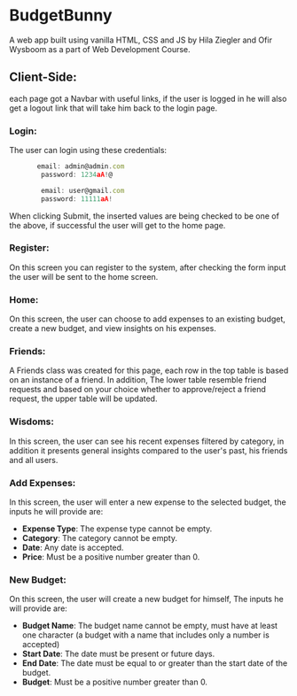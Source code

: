 # BudgetBunny

A web app built using vanilla HTML, CSS and JS by Hila Ziegler and Ofir Wysboom as a part of Web Development Course.

## Client-Side:
each page got a Navbar with useful links, if the user is logged in he will also get a logout link that will take him back to the login page.


### **Login**:
The user can login using these credentials:

```JavaScript
       email: admin@admin.com
        password: 1234aA!@
```

```JavaScript
        email: user@gmail.com
        password: 11111aA!
```

When clicking Submit, the inserted values are being checked to be one of the above, if successful the user will get to the home page.

### **Register**:
On this screen you can register to the system, after checking the form input the user will be sent to the home screen.

### **Home**:
On this screen, the user can choose to add expenses to an existing budget, create a new budget, and view insights on his expenses.

### **Friends**:
A Friends class was created for this page, each row in the top table is based on an instance of a friend. In addition, The lower table resemble friend requests and based on your choice whether to approve/reject a friend request, the upper table will be updated.

### **Wisdoms**:
In this screen, the user can see his recent expenses filtered by category, in addition it presents general insights compared to the user's past, his friends and all users.

### **Add Expenses**:
In this screen, the user will enter a new expense to the selected budget, the inputs he will provide are:
* **Expense Type**: The expense type cannot be empty.
* **Category**: The category cannot be empty.
* **Date**: Any date is accepted.
* **Price**: Must be a positive number greater than 0.

### **New Budget**:
On this screen, the user will create a new budget for himself,
The inputs he will provide are:

* **Budget Name**: The budget name cannot be empty, must have at least one character (a budget with a name that includes only a number is accepted)
* **Start Date**: The date must be present or future days.
* **End Date**: The date must be equal to or greater than the start date of the budget.
* **Budget**: Must be a positive number greater than 0.

